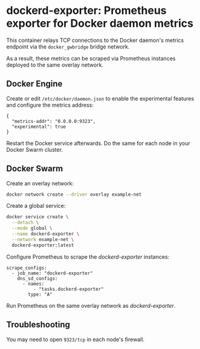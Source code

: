 # dockerd-exporter: Prometheus exporter for Docker daemon metrics

This container relays TCP connections to the Docker daemon's metrics endpoint via the `docker_gwbridge` bridge network.

As a result, these metrics can be scraped via Prometheus instances deployed to the same overlay network.

## Docker Engine

Create or edit `/etc/docker/daemon.json` to enable the experimental features and configure the metrics address:

~~~
{
  "metrics-addr": "0.0.0.0:9323",
  "experimental": true
}
~~~

Restart the Docker service afterwards. Do the same for each node in your Docker Swarm cluster.

## Docker Swarm

Create an overlay network:

~~~sh
docker network create --driver overlay example-net
~~~

Create a global service:

~~~sh
docker service create \
  --detach \
  --mode global \
  --name dockerd-exporter \
  --network example-net \
  dockerd-exporter:latest
~~~

Configure Prometheus to scrape the _dockerd-exporter_ instances:

~~~
scrape_configs:
  - job_name: "dockerd-exporter"
    dns_sd_configs:
      - names:
          - "tasks.dockerd-exporter"
        type: "A"
~~~

Run Prometheus on the same overlay network as _dockerd-exporter_.

## Troubleshooting

You may need to open `9323/tcp` in each node's firewall.
